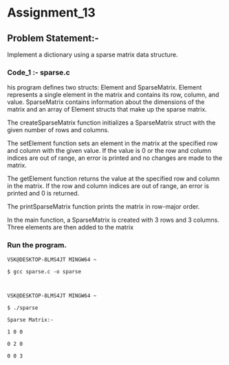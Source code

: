 
# Assignment_13

## Problem Statement:-

Implement a dictionary using a sparse matrix data structure. 

### Code_1 :- sparse.c

his program defines two structs: Element and SparseMatrix. Element represents a single element in the matrix and 
contains its row, column, and value. SparseMatrix contains information about the dimensions of the matrix and an array 
of Element structs that make up the sparse matrix.

The createSparseMatrix function initializes a SparseMatrix struct with the given number of rows and columns.

The setElement function sets an element in the matrix at the specified row and column with the given value. If the value 
is 0 or the row and column indices are out of range, an error is printed and no changes are made to the matrix.

The getElement function returns the value at the specified row and column in the matrix. If the row and column indices are 
out of range, an error is printed and 0 is returned.

The printSparseMatrix function prints the matrix in row-major order.

In the main function, a SparseMatrix is created with 3 rows and 3 columns. Three elements are then added to the matrix

### Run the program.


    VSK@DESKTOP-8LMS4JT MINGW64 ~

    $ gcc sparse.c -o sparse



    VSK@DESKTOP-8LMS4JT MINGW64 ~

    $ ./sparse

    Sparse Matrix:-

    1 0 0

    0 2 0

    0 0 3




